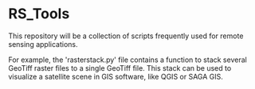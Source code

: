 # RS_Tools
This repository will be a collection of scripts frequently used for remote
sensing applications.

For example, the 'rasterstack.py' file contains a function to stack several
GeoTiff raster files to a single  GeoTiff file. This stack can be used to
visualize a satellite scene in GIS software, like QGIS or SAGA GIS.